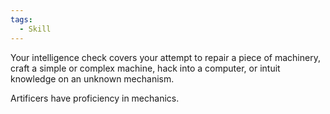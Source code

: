 ```yaml
---
tags:
  - Skill
---
```

Your intelligence check covers your attempt to repair a piece of machinery, craft a simple or complex machine, hack into a computer, or intuit knowledge on an unknown mechanism.

Artificers have proficiency in mechanics.